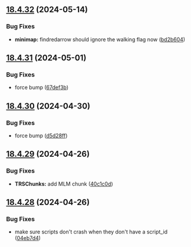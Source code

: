 ## [18.4.32](https://github.com/Torwent/WaspLib/compare/v18.4.31...v18.4.32) (2024-05-14)


### Bug Fixes

* **minimap:** findredarrow should ignore the walking flag now ([bd2b604](https://github.com/Torwent/WaspLib/commit/bd2b6046c4cece128e25a2de3c82966899a54c13))



## [18.4.31](https://github.com/Torwent/WaspLib/compare/v18.4.30...v18.4.31) (2024-05-01)


### Bug Fixes

* force bump ([67def3b](https://github.com/Torwent/WaspLib/commit/67def3ba7adef341f2e1c7250344a9ac931005eb))



## [18.4.30](https://github.com/Torwent/WaspLib/compare/v18.4.29...v18.4.30) (2024-04-30)


### Bug Fixes

* force bump ([d5d28ff](https://github.com/Torwent/WaspLib/commit/d5d28ffade34ec7af27fdf64a4337af9e0fd6323))



## [18.4.29](https://github.com/Torwent/WaspLib/compare/v18.4.28...v18.4.29) (2024-04-26)


### Bug Fixes

* **TRSChunks:** add MLM chunk ([40c1c0d](https://github.com/Torwent/WaspLib/commit/40c1c0da1e8e4f2917b46d32c8b7b2b59cfb1623))



## [18.4.28](https://github.com/Torwent/WaspLib/compare/v18.4.27...v18.4.28) (2024-04-26)


### Bug Fixes

* make sure scripts don't crash when they don't have a script_id ([04eb7d4](https://github.com/Torwent/WaspLib/commit/04eb7d493a799dfab6fc012390a3dd2050ce843b))



